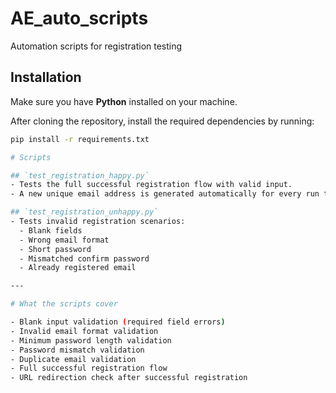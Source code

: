 # AE_auto_scripts
 Automation scripts for registration testing

## Installation

Make sure you have **Python** installed on your machine.

After cloning the repository, install the required dependencies by running:

```bash
pip install -r requirements.txt

# Scripts

## `test_registration_happy.py`
- Tests the full successful registration flow with valid input.
- A new unique email address is generated automatically for every run to avoid duplication errors.

## `test_registration_unhappy.py`
- Tests invalid registration scenarios:
  - Blank fields
  - Wrong email format
  - Short password
  - Mismatched confirm password
  - Already registered email

---

# What the scripts cover

- Blank input validation (required field errors)
- Invalid email format validation
- Minimum password length validation
- Password mismatch validation
- Duplicate email validation
- Full successful registration flow
- URL redirection check after successful registration
